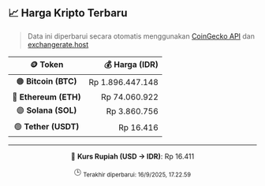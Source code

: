 

<!-- HARGA_KRIPTO -->
## 📈 Harga Kripto Terbaru

> Data ini diperbarui secara otomatis menggunakan [CoinGecko API](https://www.coingecko.com/) dan [exchangerate.host](https://exchangerate.host/)

<div align="center">

| 🪙 Token | 💰 Harga (IDR) |
|:------:|---------------:|
| 🟠 **Bitcoin (BTC)**   | Rp 1.896.447.148 |
| 🔵 **Ethereum (ETH)**  | Rp 74.060.922 |
| 🟣 **Solana (SOL)**    | Rp 3.860.756 |
| 🟢 **Tether (USDT)**   | Rp 16.416 |

---

💱 **Kurs Rupiah (USD → IDR)**: Rp 16.411

🕒 <sub>Terakhir diperbarui: 16/9/2025, 17.22.59</sub>

</div>
<!-- /HARGA_KRIPTO -->